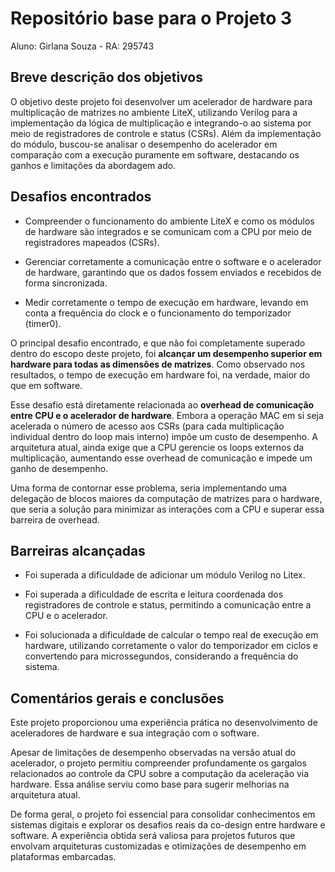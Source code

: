 # Repositório base para o Projeto 3

Aluno: Girlana Souza - RA: 295743 

## Breve descrição dos objetivos
O objetivo deste projeto foi desenvolver um acelerador de hardware para multiplicação de matrizes no ambiente LiteX, utilizando Verilog para a implementação da lógica de multiplicação e integrando-o ao sistema por meio de registradores de controle e status (CSRs). Além da implementação do módulo, buscou-se analisar o desempenho do acelerador em comparação com a execução puramente em software, destacando os ganhos e limitações da abordagem ado.

## Desafios encontrados
- Compreender o funcionamento do ambiente LiteX e como os módulos de hardware são integrados e se comunicam com a CPU por meio de registradores mapeados (CSRs).

- Gerenciar corretamente a comunicação entre o software e o acelerador de hardware, garantindo que os dados fossem enviados e recebidos de forma sincronizada.

- Medir corretamente o tempo de execução em hardware, levando em conta a frequência do clock e o funcionamento do temporizador (timer0).

O principal desafio encontrado, e que não foi completamente superado dentro do escopo deste projeto, foi **alcançar um desempenho superior em hardware para todas as dimensões de matrizes**. Como observado nos resultados, o tempo de execução em hardware foi, na verdade, maior do que em software.

Esse desafio está diretamente relacionada ao **overhead de comunicação entre CPU e o acelerador de hardware**. Embora a operação MAC em si seja acelerada o número de acesso aos CSRs (para cada multiplicação individual dentro do loop mais interno) impõe um custo de desempenho. A arquitetura atual, ainda exige que a CPU gerencie os loops externos da multiplicação, aumentando esse overhead de comunicação e impede um ganho de desempenho.

Uma forma de contornar esse problema, seria implementando uma delegação de blocos maiores da computação de matrizes para o hardware, que seria a solução para minimizar as interações com a CPU e superar essa barreira de overhead.


## Barreiras alcançadas
- Foi superada a dificuldade de adicionar um módulo Verilog no Litex.

- Foi superada a dificuldade de escrita e leitura coordenada dos registradores de controle e status, permitindo a comunicação entre a CPU e o acelerador.

- Foi solucionada a dificuldade de calcular o tempo real de execução em hardware, utilizando corretamente o valor do temporizador em ciclos e convertendo para microssegundos, considerando a frequência do sistema.


## Comentários gerais e conclusões

Este projeto proporcionou uma experiência prática no desenvolvimento de aceleradores de hardware e sua integração com o software. 

Apesar de limitações de desempenho observadas na versão atual do acelerador, o projeto permitiu compreender profundamente os gargalos relacionados ao controle da CPU sobre a computação da aceleração via hardware. Essa análise serviu como base para sugerir melhorias na arquitetura atual. 

De forma geral, o projeto foi essencial para consolidar conhecimentos em sistemas digitais e explorar os desafios reais da co-design entre hardware e software. A experiência obtida será valiosa para projetos futuros que envolvam arquiteturas customizadas e otimizações de desempenho em plataformas embarcadas.